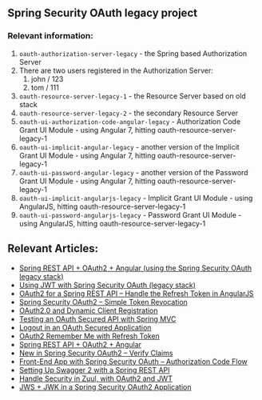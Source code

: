 ## Spring Security OAuth legacy project

### Relevant information:

1. `oauth-authorization-server-legacy` - the Spring based Authorization Server
2. There are two users registered in the Authorization Server:
   1. john / 123
   2. tom / 111
3. `oauth-resource-server-legacy-1` - the Resource Server based on old stack
4. `oauth-resource-server-legacy-2` - the secondary Resource Server 
5. `oauth-ui-authorization-code-angular-legacy` - Authorization Code Grant UI Module - using Angular 7, hitting oauth-resource-server-legacy-1
6. `oauth-ui-implicit-angular-legacy` - another version of the Implicit Grant UI Module - using Angular 7, hitting oauth-resource-server-legacy-1
7. `oauth-ui-password-angular-legacy` - another version of the Password Grant UI Module - using Angular 7, hitting oauth-resource-server-legacy-1
8. `oauth-ui-implicit-angularjs-legacy` - Implicit Grant UI Module - using AngularJS, hitting oauth-resource-server-legacy-1
9. `oauth-ui-password-angularjs-legacy` - Password Grant UI Module - using AngularJS, hitting oauth-resource-server-legacy-1


## Relevant Articles: 

- [Spring REST API + OAuth2 + Angular (using the Spring Security OAuth legacy stack)](https://www.baeldung.com/rest-api-spring-oauth2-angular-legacy)
- [Using JWT with Spring Security OAuth (legacy stack)](http://www.baeldung.com/spring-security-oauth-jwt-legacy)
- [OAuth2 for a Spring REST API – Handle the Refresh Token in AngularJS](http://www.baeldung.com/spring-security-oauth2-refresh-token-angular-js)
- [Spring Security OAuth2 – Simple Token Revocation](http://www.baeldung.com/spring-security-oauth-revoke-tokens)
- [OAuth2.0 and Dynamic Client Registration](http://www.baeldung.com/spring-security-oauth-dynamic-client-registration)
- [Testing an OAuth Secured API with Spring MVC](http://www.baeldung.com/oauth-api-testing-with-spring-mvc)
- [Logout in an OAuth Secured Application](http://www.baeldung.com/logout-spring-security-oauth)
- [OAuth2 Remember Me with Refresh Token](http://www.baeldung.com/spring-security-oauth2-remember-me)
- [Spring REST API + OAuth2 + Angular](http://www.baeldung.com/angular-4-upgrade-for-spring-security-oauth/)
- [New in Spring Security OAuth2 – Verify Claims](http://www.baeldung.com/spring-security-oauth-2-verify-claims)
- [Front-End App with Spring Security OAuth – Authorization Code Flow](http://www.baeldung.com/spring-security-oauth-authorization-code-flow)
- [Setting Up Swagger 2 with a Spring REST API](https://www.baeldung.com/swagger-2-documentation-for-spring-rest-api)
- [Handle Security in Zuul, with OAuth2 and JWT](https://www.baeldung.com/spring-security-zuul-oauth-jwt)
- [JWS + JWK in a Spring Security OAuth2 Application](https://www.baeldung.com/spring-security-oauth2-jws-jwk)
